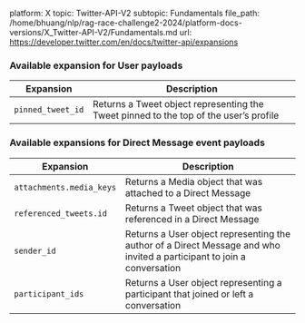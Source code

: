 platform: X
topic: Twitter-API-V2
subtopic: Fundamentals
file_path: /home/bhuang/nlp/rag-race-challenge2-2024/platform-docs-versions/X_Twitter-API-V2/Fundamentals.md
url: https://developer.twitter.com/en/docs/twitter-api/expansions

### Available expansion for User payloads

| Expansion | Description |
| --- | --- |
| `pinned_tweet_id` | Returns a Tweet object representing the Tweet pinned to the top of the user’s profile |

### Available expansions for Direct Message event payloads

| Expansion | Description |
| --- | --- |
| `attachments.media_keys` | Returns a Media object that was attached to a Direct Message |
| `referenced_tweets.id` | Returns a Tweet object that was referenced in a Direct Message |
| `sender_id` | Returns a User object representing the author of a Direct Message and who invited a participant to join a conversation |
| `participant_ids` | Returns a User object representing a participant that joined or left a conversation |